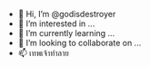- 👋 Hi, I’m @godisdestroyer
- 👀 I’m interested in ...
- 🌱 I’m currently learning ...
- 💞️ I’m looking to collaborate on ...
- 📫 เทพเจ้าทำลาย

<!---
godisdestroyer/godisdestroyer is a ✨ special ✨ repository because its `README.md` (this file) appears on your GitHub profile.
You can click the Preview link to take a look at your changes.
--->
